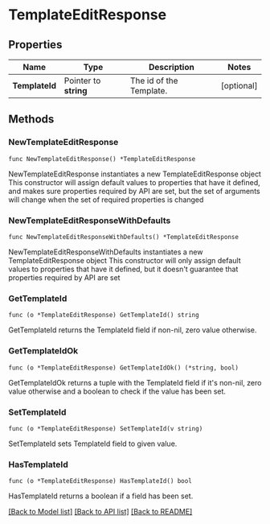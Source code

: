 # TemplateEditResponse

## Properties

Name | Type | Description | Notes
------------ | ------------- | ------------- | -------------
**TemplateId** | Pointer to **string** | The id of the Template. | [optional] 

## Methods

### NewTemplateEditResponse

`func NewTemplateEditResponse() *TemplateEditResponse`

NewTemplateEditResponse instantiates a new TemplateEditResponse object
This constructor will assign default values to properties that have it defined,
and makes sure properties required by API are set, but the set of arguments
will change when the set of required properties is changed

### NewTemplateEditResponseWithDefaults

`func NewTemplateEditResponseWithDefaults() *TemplateEditResponse`

NewTemplateEditResponseWithDefaults instantiates a new TemplateEditResponse object
This constructor will only assign default values to properties that have it defined,
but it doesn't guarantee that properties required by API are set

### GetTemplateId

`func (o *TemplateEditResponse) GetTemplateId() string`

GetTemplateId returns the TemplateId field if non-nil, zero value otherwise.

### GetTemplateIdOk

`func (o *TemplateEditResponse) GetTemplateIdOk() (*string, bool)`

GetTemplateIdOk returns a tuple with the TemplateId field if it's non-nil, zero value otherwise
and a boolean to check if the value has been set.

### SetTemplateId

`func (o *TemplateEditResponse) SetTemplateId(v string)`

SetTemplateId sets TemplateId field to given value.

### HasTemplateId

`func (o *TemplateEditResponse) HasTemplateId() bool`

HasTemplateId returns a boolean if a field has been set.


[[Back to Model list]](../README.md#documentation-for-models) [[Back to API list]](../README.md#documentation-for-api-endpoints) [[Back to README]](../README.md)


